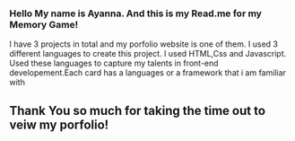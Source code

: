<h3>Hello My name is Ayanna. And this is my Read.me for my Memory Game!</h3>
<p>I have 3 projects in total and my porfolio website is one of them. 
I used 3 different languages to create this project. I used HTML,Css and Javascript. 
Used these languages to capture my talents in front-end developement.Each card has a languages or a framework that i am familiar with </p>
<h2>Thank You so much for taking the time out to veiw my porfolio!</h2>
